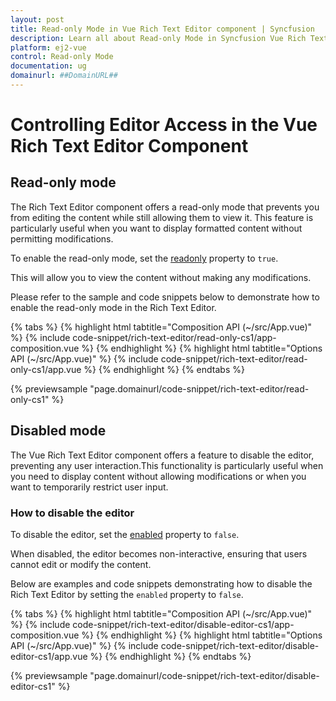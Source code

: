 ```yaml
---
layout: post
title: Read-only Mode in Vue Rich Text Editor component | Syncfusion
description: Learn all about Read-only Mode in Syncfusion Vue Rich Text Editor component of Syncfusion Essential JS 2 and more.
platform: ej2-vue
control: Read-only Mode
documentation: ug
domainurl: ##DomainURL##
---
```


# Controlling Editor Access in the Vue Rich Text Editor Component

## Read-only mode

The Rich Text Editor component offers a read-only mode that prevents you from editing the content while still allowing them to view it. This feature is particularly useful when you want to display formatted content without permitting modifications.

To enable the read-only mode, set the [readonly](https://ej2.syncfusion.com/vue/documentation/api/rich-text-editor/#readonly) property to `true`. 

This will allow you to view the content without making any modifications.

Please refer to the sample and code snippets below to demonstrate how to enable the read-only mode in the Rich Text Editor.

{% tabs %}
{% highlight html tabtitle="Composition API (~/src/App.vue)" %}
{% include code-snippet/rich-text-editor/read-only-cs1/app-composition.vue %}
{% endhighlight %}
{% highlight html tabtitle="Options API (~/src/App.vue)" %}
{% include code-snippet/rich-text-editor/read-only-cs1/app.vue %}
{% endhighlight %}
{% endtabs %}
        
{% previewsample "page.domainurl/code-snippet/rich-text-editor/read-only-cs1" %}

## Disabled mode

The Vue Rich Text Editor component offers a feature to disable the editor, preventing any user interaction.This functionality is particularly useful when you need to display content without allowing modifications or when you want to temporarily restrict user input.

### How to disable the editor

To disable the editor, set the [enabled](https://ej2.syncfusion.com/vue/documentation/api/rich-text-editor/#enabled) property to `false`.

When disabled, the editor becomes non-interactive, ensuring that users cannot edit or modify the content.

Below are examples and code snippets demonstrating how to disable the Rich Text Editor by setting the `enabled` property to `false`.

{% tabs %}
{% highlight html tabtitle="Composition API (~/src/App.vue)" %}
{% include code-snippet/rich-text-editor/disable-editor-cs1/app-composition.vue %}
{% endhighlight %}
{% highlight html tabtitle="Options API (~/src/App.vue)" %}
{% include code-snippet/rich-text-editor/disable-editor-cs1/app.vue %}
{% endhighlight %}
{% endtabs %}
        
{% previewsample "page.domainurl/code-snippet/rich-text-editor/disable-editor-cs1" %}
